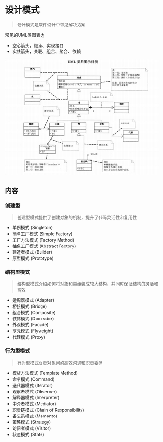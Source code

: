 # 设计模式
> 设计模式是软件设计中常见解决方案

常见的UML类图表达
- 空心箭头，继承、实现接口
- 实线箭头，关联、组合、聚合、依赖

![UML类图示例](./assets/UML类图示例.png)

## 内容
### 创建型
> 创建型模式提供了创建对象的机制，提升了代码灵活性和复用性

- 单例模式 (Singleton)
- 简单工厂模式 (Simple Factory)
- 工厂方法模式 (Factory Method)
- 抽象工厂模式 (Abstract Factory)
- 建造者模式 (Builder)
- 原型模式 (Prototype)
### 结构型模式
> 结构型模式介绍如何将对象和类组装成较大结构，并同时保证结构的灵活和高效

- 适配器模式 (Adapter)
- 桥接模式 (Bridge)
- 组合模式 (Composite)
- 装饰模式 (Decorator)
- 外观模式 (Facade)
- 享元模式 (Flyweight)
- 代理模式 (Proxy)

### 行为型模式
> 行为型模式负责对象间的高效沟通和职责委派

- 模板方法模式 (Template Method)
- 命令模式 (Command)
- 迭代器模式 (Iterator)
- 观察者模式 (Observer)
- 解释器模式 (Interpreter)
- 中介者模式 (Mediator)
- 职责链模式 (Chain of Responsibility)
- 备忘录模式 (Memento)
- 策略模式 (Strategy)
- 访问者模式 (Visitor)
- 状态模式 (State)